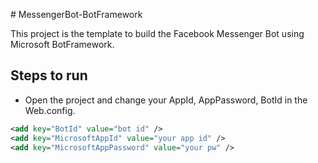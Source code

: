 #   M e s s e n g e r B o t - B o t F r a m e w o r k This project is the template to build the Facebook Messenger Bot using Microsoft BotFramework.## Steps to run- Open the project and change your AppId, AppPassword, BotId in the Web.config.```xml<add key="BotId" value="bot id" /><add key="MicrosoftAppId" value="your app id" /><add key="MicrosoftAppPassword" value="your pw" />``` 
 
